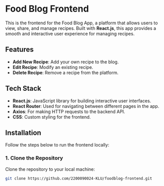 # Food Blog Frontend

This is the frontend for the Food Blog App, a platform that allows users to view, share, and manage recipes. Built with **React.js**, this app provides a smooth and interactive user experience for managing recipes.

## Features
- **Add New Recipe**: Add your own recipe to the blog.
- **Edit Recipe**: Modify an existing recipe.
- **Delete Recipe**: Remove a recipe from the platform.

## Tech Stack

- **React.js**: JavaScript library for building interactive user interfaces.
- **React Router**: Used for navigating between different pages in the app.
- **Axios**: For making HTTP requests to the backend API.
- **CSS**: Custom styling for the frontend.

## Installation

Follow the steps below to run the frontend locally:

### 1. Clone the Repository

Clone the repository to your local machine:

```bash
git clone https://github.com/2200090024-KLU/foodblog-frontend.git
